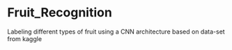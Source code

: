 # Fruit_Recognition
Labeling different types of fruit using a CNN architecture based on data-set from kaggle
